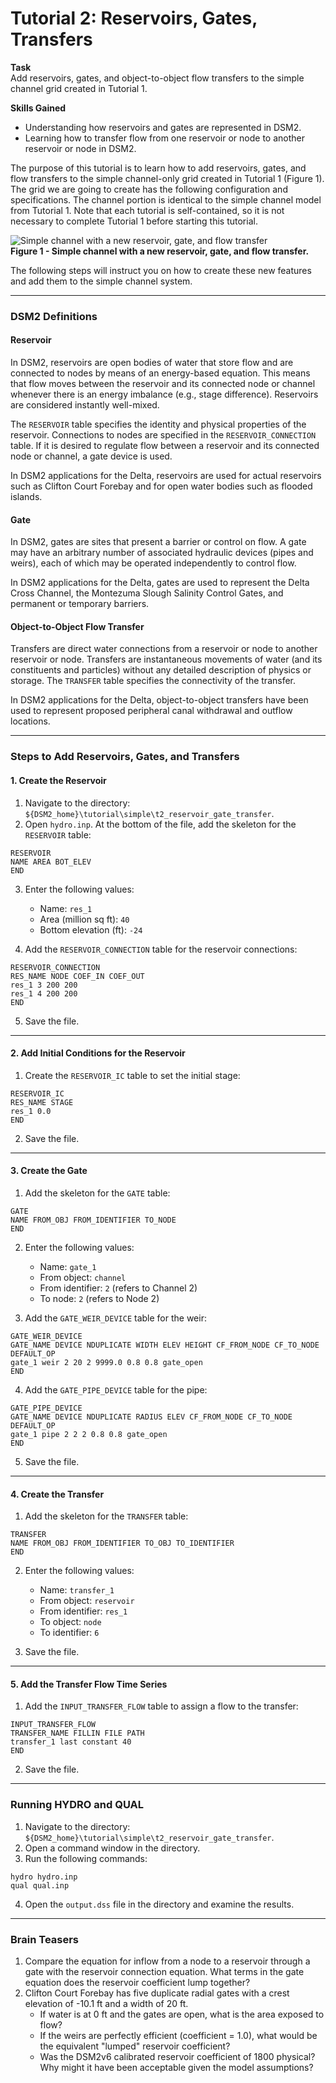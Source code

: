 # Tutorial 2: Reservoirs, Gates, Transfers

**Task**  
Add reservoirs, gates, and object-to-object flow transfers to the simple channel grid created in Tutorial 1.  

**Skills Gained**

- Understanding how reservoirs and gates are represented in DSM2.
- Learning how to transfer flow from one reservoir or node to another reservoir or node in DSM2.

The purpose of this tutorial is to learn how to add reservoirs, gates, and flow transfers to the simple channel-only grid created in Tutorial 1 (Figure 1). The grid we are going to create has the following configuration and specifications. The channel portion is identical to the simple channel model from Tutorial 1. Note that each tutorial is self-contained, so it is not necessary to complete Tutorial 1 before starting this tutorial.  

![Simple channel with a new reservoir, gate, and flow transfer](../../attachments/87228759/87228764.png)  
**Figure 1 - Simple channel with a new reservoir, gate, and flow transfer.**  

The following steps will instruct you on how to create these new features and add them to the simple channel system.  

---

### DSM2 Definitions  

#### Reservoir  
In DSM2, reservoirs are open bodies of water that store flow and are connected to nodes by means of an energy-based equation. This means that flow moves between the reservoir and its connected node or channel whenever there is an energy imbalance (e.g., stage difference). Reservoirs are considered instantly well-mixed.  

The `RESERVOIR` table specifies the identity and physical properties of the reservoir. Connections to nodes are specified in the `RESERVOIR_CONNECTION` table. If it is desired to regulate flow between a reservoir and its connected node or channel, a gate device is used.  

In DSM2 applications for the Delta, reservoirs are used for actual reservoirs such as Clifton Court Forebay and for open water bodies such as flooded islands.  

#### Gate  
In DSM2, gates are sites that present a barrier or control on flow. A gate may have an arbitrary number of associated hydraulic devices (pipes and weirs), each of which may be operated independently to control flow.  

In DSM2 applications for the Delta, gates are used to represent the Delta Cross Channel, the Montezuma Slough Salinity Control Gates, and permanent or temporary barriers.  

#### Object-to-Object Flow Transfer  
Transfers are direct water connections from a reservoir or node to another reservoir or node. Transfers are instantaneous movements of water (and its constituents and particles) without any detailed description of physics or storage. The `TRANSFER` table specifies the connectivity of the transfer.  

In DSM2 applications for the Delta, object-to-object transfers have been used to represent proposed peripheral canal withdrawal and outflow locations.  

---

### Steps to Add Reservoirs, Gates, and Transfers  

#### 1. Create the Reservoir  
1. Navigate to the directory: `${DSM2_home}\tutorial\simple\t2_reservoir_gate_transfer`.
2. Open `hydro.inp`. At the bottom of the file, add the skeleton for the `RESERVOIR` table:

```
RESERVOIR
NAME AREA BOT_ELEV
END
```

3. Enter the following values:
   - Name: `res_1`
   - Area (million sq ft): `40`
   - Bottom elevation (ft): `-24`

4. Add the `RESERVOIR_CONNECTION` table for the reservoir connections:

```
RESERVOIR_CONNECTION
RES_NAME NODE COEF_IN COEF_OUT
res_1 3 200 200
res_1 4 200 200
END
```

5. Save the file.

---

#### 2. Add Initial Conditions for the Reservoir  
1. Create the `RESERVOIR_IC` table to set the initial stage:

```
RESERVOIR_IC
RES_NAME STAGE
res_1 0.0
END
```

2. Save the file.

---

#### 3. Create the Gate  
1. Add the skeleton for the `GATE` table:

```
GATE
NAME FROM_OBJ FROM_IDENTIFIER TO_NODE
END
```

2. Enter the following values:
   - Name: `gate_1`
   - From object: `channel`
   - From identifier: `2` (refers to Channel 2)
   - To node: `2` (refers to Node 2)

3. Add the `GATE_WEIR_DEVICE` table for the weir:

```
GATE_WEIR_DEVICE
GATE_NAME DEVICE NDUPLICATE WIDTH ELEV HEIGHT CF_FROM_NODE CF_TO_NODE DEFAULT_OP
gate_1 weir 2 20 2 9999.0 0.8 0.8 gate_open
END
```

4. Add the `GATE_PIPE_DEVICE` table for the pipe:

```
GATE_PIPE_DEVICE
GATE_NAME DEVICE NDUPLICATE RADIUS ELEV CF_FROM_NODE CF_TO_NODE DEFAULT_OP
gate_1 pipe 2 2 2 0.8 0.8 gate_open
END
```

5. Save the file.

---

#### 4. Create the Transfer  
1. Add the skeleton for the `TRANSFER` table:

```
TRANSFER
NAME FROM_OBJ FROM_IDENTIFIER TO_OBJ TO_IDENTIFIER
END
```

2. Enter the following values:
   - Name: `transfer_1`
   - From object: `reservoir`
   - From identifier: `res_1`
   - To object: `node`
   - To identifier: `6`

3. Save the file.

---

#### 5. Add the Transfer Flow Time Series  
1. Add the `INPUT_TRANSFER_FLOW` table to assign a flow to the transfer:

```
INPUT_TRANSFER_FLOW
TRANSFER_NAME FILLIN FILE PATH
transfer_1 last constant 40
END
```

2. Save the file.

---

### Running HYDRO and QUAL  
1. Navigate to the directory: `${DSM2_home}\tutorial\simple\t2_reservoir_gate_transfer`.
2. Open a command window in the directory.
3. Run the following commands:
```
hydro hydro.inp
qual qual.inp
```
4. Open the `output.dss` file in the directory and examine the results.

---

### Brain Teasers  
1. Compare the equation for inflow from a node to a reservoir through a gate with the reservoir connection equation. What terms in the gate equation does the reservoir coefficient lump together?  
2. Clifton Court Forebay has five duplicate radial gates with a crest elevation of -10.1 ft and a width of 20 ft.  
   - If water is at 0 ft and the gates are open, what is the area exposed to flow?  
   - If the weirs are perfectly efficient (coefficient = 1.0), what would be the equivalent "lumped" reservoir coefficient?  
   - Was the DSM2v6 calibrated reservoir coefficient of 1800 physical? Why might it have been acceptable given the model assumptions?

